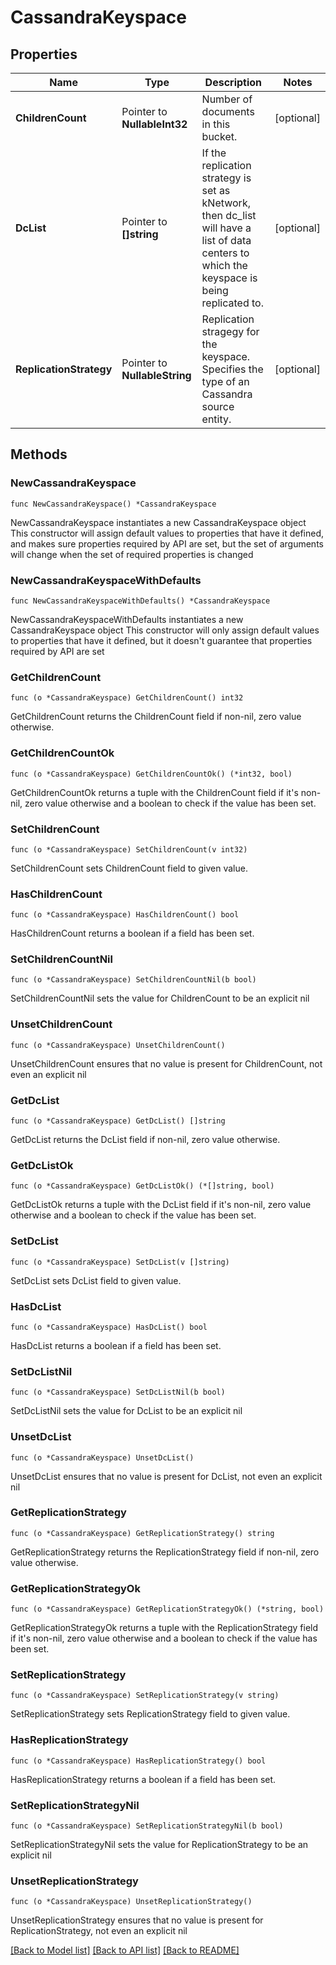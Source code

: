 # CassandraKeyspace

## Properties

Name | Type | Description | Notes
------------ | ------------- | ------------- | -------------
**ChildrenCount** | Pointer to **NullableInt32** | Number of documents in this bucket. | [optional] 
**DcList** | Pointer to **[]string** | If the replication strategy is set as kNetwork, then dc_list will have a list of data centers to which the keyspace is being replicated to. | [optional] 
**ReplicationStrategy** | Pointer to **NullableString** | Replication stragegy for the keyspace. Specifies the type of an Cassandra source entity. | [optional] 

## Methods

### NewCassandraKeyspace

`func NewCassandraKeyspace() *CassandraKeyspace`

NewCassandraKeyspace instantiates a new CassandraKeyspace object
This constructor will assign default values to properties that have it defined,
and makes sure properties required by API are set, but the set of arguments
will change when the set of required properties is changed

### NewCassandraKeyspaceWithDefaults

`func NewCassandraKeyspaceWithDefaults() *CassandraKeyspace`

NewCassandraKeyspaceWithDefaults instantiates a new CassandraKeyspace object
This constructor will only assign default values to properties that have it defined,
but it doesn't guarantee that properties required by API are set

### GetChildrenCount

`func (o *CassandraKeyspace) GetChildrenCount() int32`

GetChildrenCount returns the ChildrenCount field if non-nil, zero value otherwise.

### GetChildrenCountOk

`func (o *CassandraKeyspace) GetChildrenCountOk() (*int32, bool)`

GetChildrenCountOk returns a tuple with the ChildrenCount field if it's non-nil, zero value otherwise
and a boolean to check if the value has been set.

### SetChildrenCount

`func (o *CassandraKeyspace) SetChildrenCount(v int32)`

SetChildrenCount sets ChildrenCount field to given value.

### HasChildrenCount

`func (o *CassandraKeyspace) HasChildrenCount() bool`

HasChildrenCount returns a boolean if a field has been set.

### SetChildrenCountNil

`func (o *CassandraKeyspace) SetChildrenCountNil(b bool)`

 SetChildrenCountNil sets the value for ChildrenCount to be an explicit nil

### UnsetChildrenCount
`func (o *CassandraKeyspace) UnsetChildrenCount()`

UnsetChildrenCount ensures that no value is present for ChildrenCount, not even an explicit nil
### GetDcList

`func (o *CassandraKeyspace) GetDcList() []string`

GetDcList returns the DcList field if non-nil, zero value otherwise.

### GetDcListOk

`func (o *CassandraKeyspace) GetDcListOk() (*[]string, bool)`

GetDcListOk returns a tuple with the DcList field if it's non-nil, zero value otherwise
and a boolean to check if the value has been set.

### SetDcList

`func (o *CassandraKeyspace) SetDcList(v []string)`

SetDcList sets DcList field to given value.

### HasDcList

`func (o *CassandraKeyspace) HasDcList() bool`

HasDcList returns a boolean if a field has been set.

### SetDcListNil

`func (o *CassandraKeyspace) SetDcListNil(b bool)`

 SetDcListNil sets the value for DcList to be an explicit nil

### UnsetDcList
`func (o *CassandraKeyspace) UnsetDcList()`

UnsetDcList ensures that no value is present for DcList, not even an explicit nil
### GetReplicationStrategy

`func (o *CassandraKeyspace) GetReplicationStrategy() string`

GetReplicationStrategy returns the ReplicationStrategy field if non-nil, zero value otherwise.

### GetReplicationStrategyOk

`func (o *CassandraKeyspace) GetReplicationStrategyOk() (*string, bool)`

GetReplicationStrategyOk returns a tuple with the ReplicationStrategy field if it's non-nil, zero value otherwise
and a boolean to check if the value has been set.

### SetReplicationStrategy

`func (o *CassandraKeyspace) SetReplicationStrategy(v string)`

SetReplicationStrategy sets ReplicationStrategy field to given value.

### HasReplicationStrategy

`func (o *CassandraKeyspace) HasReplicationStrategy() bool`

HasReplicationStrategy returns a boolean if a field has been set.

### SetReplicationStrategyNil

`func (o *CassandraKeyspace) SetReplicationStrategyNil(b bool)`

 SetReplicationStrategyNil sets the value for ReplicationStrategy to be an explicit nil

### UnsetReplicationStrategy
`func (o *CassandraKeyspace) UnsetReplicationStrategy()`

UnsetReplicationStrategy ensures that no value is present for ReplicationStrategy, not even an explicit nil

[[Back to Model list]](../README.md#documentation-for-models) [[Back to API list]](../README.md#documentation-for-api-endpoints) [[Back to README]](../README.md)


